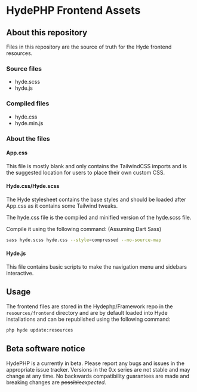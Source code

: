 # HydePHP Frontend Assets

## About this repository

Files in this repository are the source of truth for the Hyde frontend resources.

### Source files
- hyde.scss
- hyde.js

### Compiled files
- hyde.css
- hyde.min.js


### About the files

#### App.css
This file is mostly blank and only contains the TailwindCSS imports and is the suggested location for users to place their own custom CSS.

#### Hyde.css/Hyde.scss
The Hyde stylesheet contains the base styles and should be loaded after App.css as it contains some Tailwind tweaks.

The hyde.css file is the compiled and minified version of the hyde.scss file.

Compile it using the following command: (Assuming Dart Sass)

```bash
sass hyde.scss hyde.css --style=compressed --no-source-map
```

#### Hyde.js
This file contains basic scripts to make the navigation menu and sidebars interactive.

## Usage

The frontend files are stored in the Hydephp/Framework repo in the `resources/frontend` directory and are by default loaded into Hyde installations and can be republished using the following command:

```bash
php hyde update:resources
```

## Beta software notice
HydePHP is a currently in beta. Please report any bugs and issues in the appropriate issue tracker. Versions in the 0.x series are not stable and may change at any time. No backwards compatibility guarantees are made and breaking changes are <s>possible</s><i>expected</i>.